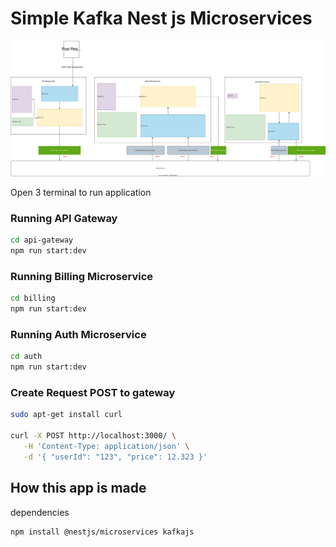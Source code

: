# Simple Kafka Nest js Microservices
<p align="center">
  <a href="https://github.com/zulfikar4568/" target="blank"><img src="./images/MicroservicesKafkaNestjs.svg" alt="Nest Logo" /></a>
</p>

Open 3 terminal to run application

### Running API Gateway
```bash
cd api-gateway
npm run start:dev
```

### Running Billing Microservice
```bash
cd billing
npm run start:dev
```

### Running Auth Microservice
```bash
cd auth
npm run start:dev
```

### Create Request POST to gateway
```bash
sudo apt-get install curl

curl -X POST http://localhost:3000/ \
   -H 'Content-Type: application/json' \
   -d '{ "userId": "123", "price": 12.323 }'
```

## How this app is made
dependencies
```
npm install @nestjs/microservices kafkajs
```